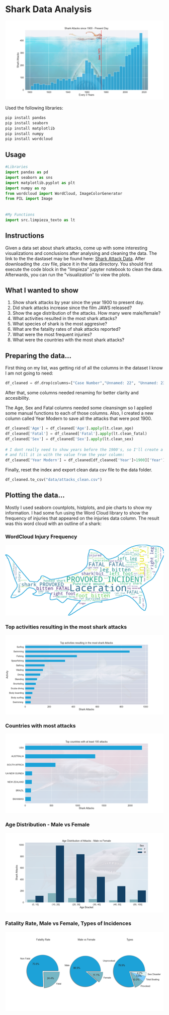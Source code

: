 # Shark Data Analysis
![alt text](https://github.com/FranLeston/shark_attack_data_analysis/blob/main/images/attacks_year_histoplot.png?raw=true)

Used the following libraries:

```bash
pip install pandas
pip install seaborn
pip install matplotlib
pip install numpy
pip install wordcloud
```

## Usage

```python
#Libraries
import pandas as pd
import seaborn as sns
import matplotlib.pyplot as plt
import numpy as np
from wordcloud import WordCloud, ImageColorGenerator
from PIL import Image


#My Functions
import src.limpieza_texto as lt
```

## Instructions
Given a data set about shark attacks, come up with some interesting visualizations and conclusions after analysing and cleaning the data. 
The link to the the dastaset may be found here: [Shark Attack Data](https://www.kaggle.com/teajay/global-shark-attacks). After downloading the .csv file,
place it in the data directory. You should first execute the code block in the "limpieza" jupyter notebook to clean the data. Afterwards, you can run the "visualization" 
to view the plots. 

## What I wanted to show
1. Show shark attacks by year since the year 1900 to present day.  
2. Did shark attacks increase since the film JAWS released?
3. Show the age distribution of the attacks. How many were male/female?
4. What activities resulted in the most shark attacks?
5. What species of shark is the most aggresive?
6. What are the fatality rates of shak attacks reported?
7. What were the most frequent injuries?
8. What were the countries with the most shark attacks?

## Preparing the data...

First thing on my list, was getting rid of all the columns in the dataset I know I am not going to need:
```python
df_cleaned = df.drop(columns=["Case Number","Unnamed: 22", "Unnamed: 23", "Name", "pdf", "href formula","href","original order","Case Number.1", "Case Number.2", "Investigator or Source"])
````
After that, some columns needed renaming for better clarity and accesibility.

The Age, Sex and Fatal columns needed some cleansingm so I applied some manual functions to each of those columns.
Also, I created a new column called Year Modern to save all the attacks that were post 1900. 
```python
df_cleaned['Age'] = df_cleaned['Age'].apply(lt.clean_age)
df_cleaned['Fatal'] = df_cleaned['Fatal'].apply(lt.clean_fatal)
df_cleaned['Sex'] = df_cleaned['Sex'].apply(lt.clean_sex)

# I dont really need to show years before the 1900's, so I'll create a new colum called Modern Year 
# and fill it in with the value from the year column:
df_cleaned['Year Modern'] = df_cleaned[df_cleaned['Year']>1900]['Year']
````

Finally, reset the index and export clean data csv file to the data folder. 
```python
df_cleaned.to_csv("data/attacks_clean.csv")
```

## Plotting the data...
Mostly I used seaborn countplots, histplots, and pie charts to show my information. 
I had some fun using the Word Cloud library to show the frequency of injuries that appeared on the injuries data column.
The result was this word cloud with an outline of a shark:

### WordCloud Injury Frequency
![alt text](https://github.com/FranLeston/shark_attack_data_analysis/blob/main/images/wordcloud_injuries.png?raw=true)

### Top activities resulting in the most shark attacks
![alt text](https://github.com/FranLeston/shark_attack_data_analysis/blob/main/images/activity_distribution_barplot.png?raw=true)

### Countries with most attacks
![alt text](https://github.com/FranLeston/shark_attack_data_analysis/blob/main/images/top_countries_barplot.png?raw=true)

### Age Distribution - Male vs Female
![alt text](https://github.com/FranLeston/shark_attack_data_analysis/blob/main/images/age_distribution_countplot.png?raw=true)

### Fatality Rate, Male vs Female, Types of Incidences
![alt text](https://github.com/FranLeston/shark_attack_data_analysis/blob/main/images/pie_charts.png?raw=true)


